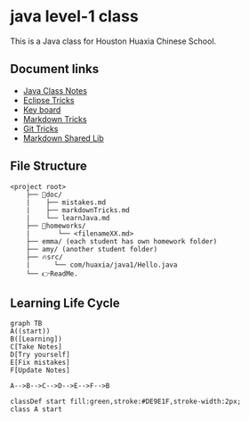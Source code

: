 <h1> java level-1 class</h1>

This is a Java class for Houston Huaxia Chinese School.

## Document links
* [Java Class Notes](java1/doc/learnJava.md)
* [Eclipse Tricks](java1/doc/eclipseTricks.md)
* [Key board](java1/doc/keyboard.md)
* [Markdown Tricks](java1/doc/markdownTricks.md)
* [Git Tricks](java1/doc/gitTricks.md)
* [Markdown Shared Lib](java1/doc/myIcons.md)

## File Structure
```output
<project root>
    ├── 📝doc/
    |    ├── mistakes.md 
    |    ├── markdownTricks.md 
    |    └── learnJava.md 
    ├── 🔨homeworks/
    |       └── <filenameXX.md>
    ├── emma/ (each student has own homework folder)
    ├── amy/ (another student folder)
    ├── 🔥src/
    |      └── com/huaxia/java1/Hello.java 
    └── 👉ReadMe.
``` 
## Learning Life Cycle
```mermaid
graph TB
A((start))
B([Learning])
C[Take Notes]
D[Try yourself]
E[Fix mistakes]
F[Update Notes]

A-->B-->C-->D-->E-->F-->B

classDef start fill:green,stroke:#DE9E1F,stroke-width:2px;
class A start
```

